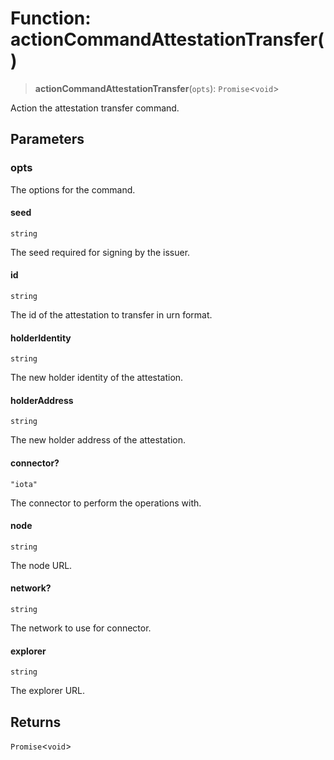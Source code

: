 # Function: actionCommandAttestationTransfer()

> **actionCommandAttestationTransfer**(`opts`): `Promise`\<`void`\>

Action the attestation transfer command.

## Parameters

### opts

The options for the command.

#### seed

`string`

The seed required for signing by the issuer.

#### id

`string`

The id of the attestation to transfer in urn format.

#### holderIdentity

`string`

The new holder identity of the attestation.

#### holderAddress

`string`

The new holder address of the attestation.

#### connector?

`"iota"`

The connector to perform the operations with.

#### node

`string`

The node URL.

#### network?

`string`

The network to use for connector.

#### explorer

`string`

The explorer URL.

## Returns

`Promise`\<`void`\>
